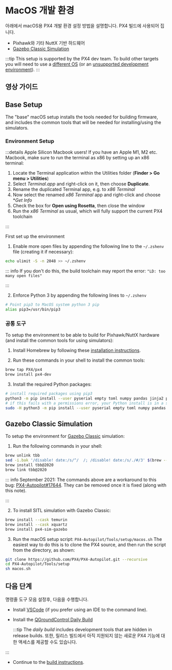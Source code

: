 # MacOS 개발 환경

아래에서 macOS용 PX4 개발 환경 설정 방법을 설명합니다.
PX4 빌드에 사용되어 집니다.

- Pixhawk와 기타 NuttX 기반 하드웨어
- [Gazebo Classic Simulation](../sim_gazebo_classic/index.md)

:::tip
This setup is supported by the PX4 dev team.
To build other targets you will need to use a [different OS](../dev_setup/dev_env.md#supported-targets) (or an [unsupported development environment](../advanced/community_supported_dev_env.md)).
:::

## 영상 가이드

<lite-youtube videoid="tMbMGiMs1cQ" title="Setting up your PX4 development environment on macOS"/>

## Base Setup

The "base" macOS setup installs the tools needed for building firmware, and includes the common tools that will be needed for installing/using the simulators.

### Environment Setup

:::details
Apple Silicon Macbook users!
If you have an Apple M1, M2 etc. Macbook, make sure to run the terminal as x86 by setting up an x86 terminal:

1. Locate the Terminal application within the Utilities folder (**Finder > Go menu > Utilities**)
2. Select _Terminal.app_ and right-click on it, then choose **Duplicate**.
3. Rename the duplicated Terminal app, e.g. to _x86 Terminal_
4. Now select the renamed _x86 Terminal_ app and right-click and choose \*_Get Info_
5. Check the box for **Open using Rosetta**, then close the window
6. Run the _x86 Terminal_ as usual, which will fully support the current PX4 toolchain

:::

First set up the environment

1. Enable more open files by appending the following line to the `~/.zshenv` file (creating it if necessary):

  ```sh
  echo ulimit -S -n 2048 >> ~/.zshenv
  ```

  ::: info
  If you don't do this, the build toolchain may report the error: `"LD: too many open files"`

:::

2. Enforce Python 3 by appending the following lines to `~/.zshenv`

  ```sh
  # Point pip3 to MacOS system python 3 pip
  alias pip3=/usr/bin/pip3
  ```

### 공통 도구

To setup the environment to be able to build for Pixhawk/NuttX hardware (and install the common tools for using simulators):

1. Install Homebrew by following these [installation instructions](https://brew.sh).

2. Run these commands in your shell to install the common tools:

  ```sh
  brew tap PX4/px4
  brew install px4-dev
  ```

3. Install the required Python packages:

  ```sh
  # install required packages using pip3
  python3 -m pip install --user pyserial empty toml numpy pandas jinja2 pyyaml pyros-genmsg packaging kconfiglib future jsonschema
  # if this fails with a permissions error, your Python install is in a system path - use this command instead:
  sudo -H python3 -m pip install --user pyserial empty toml numpy pandas jinja2 pyyaml pyros-genmsg packaging kconfiglib future jsonschema
  ```

## Gazebo Classic Simulation

To setup the environment for [Gazebo Classic](../sim_gazebo_classic/index.md) simulation:

1. Run the following commands in your shell:

  ```sh
  brew unlink tbb
  sed -i.bak '/disable! date:/s/^/  /; /disable! date:/s/./#/3' $(brew --prefix)/Library/Taps/homebrew/homebrew-core/Formula/tbb@2020.rb
  brew install tbb@2020
  brew link tbb@2020
  ```

  ::: info
  September 2021: The commands above are a workaround to this bug: [PX4-Autopilot#17644](https://github.com/PX4/PX4-Autopilot/issues/17644).
  They can be removed once it is fixed (along with this note).

:::

2. To install SITL simulation with Gazebo Classic:

  ```sh
  brew install --cask temurin
  brew install --cask xquartz
  brew install px4-sim-gazebo
  ```

3. Run the macOS setup script: `PX4-Autopilot/Tools/setup/macos.sh`
  The easiest way to do this is to clone the PX4 source, and then run the script from the directory, as shown:

  ```sh
  git clone https://github.com/PX4/PX4-Autopilot.git --recursive
  cd PX4-Autopilot/Tools/setup
  sh macos.sh
  ```

## 다음 단계

명령줄 도구 모음 설정후, 다음을 수행합니다.

- Install [VSCode](../dev_setup/vscode.md) (if you prefer using an IDE to the command line).

- Install the [QGroundControl Daily Build](../dev_setup/qgc_daily_build.md)

  :::tip
  The _daily build_ includes development tools that are hidden in release builds.
  또한, 릴리스 빌드에서 아직 지원되지 않는 새로운 PX4 기능에 대한 액세스를 제공할 수도 있습니다.

:::

- Continue to the [build instructions](../dev_setup/building_px4.md).
